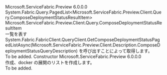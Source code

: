<Type Name="ComposeDeploymentStatusList" FullName="Microsoft.ServiceFabric.Preview.Client.Query.ComposeDeploymentStatusList">
  <TypeSignature Language="C#" Value="public sealed class ComposeDeploymentStatusList : System.Fabric.Query.PagedList&lt;Microsoft.ServiceFabric.Preview.Client.Query.ComposeDeploymentStatusResultItem&gt;" />
  <TypeSignature Language="ILAsm" Value=".class public auto ansi sealed beforefieldinit ComposeDeploymentStatusList extends System.Fabric.Query.PagedList`1&lt;class Microsoft.ServiceFabric.Preview.Client.Query.ComposeDeploymentStatusResultItem&gt;" />
  <TypeSignature Language="DocId" Value="T:Microsoft.ServiceFabric.Preview.Client.Query.ComposeDeploymentStatusList" />
  <TypeSignature Language="VB.NET" Value="Public NotInheritable Class ComposeDeploymentStatusList&#xA;Inherits PagedList(Of ComposeDeploymentStatusResultItem)" />
  <TypeSignature Language="F#" Value="type ComposeDeploymentStatusList = class&#xA;    inherit PagedList&lt;ComposeDeploymentStatusResultItem&gt;" />
  <AssemblyInfo>
    <AssemblyName>Microsoft.ServiceFabric.Preview</AssemblyName>
    <AssemblyVersion>6.0.0.0</AssemblyVersion>
  </AssemblyInfo>
  <Base>
    <BaseTypeName>System.Fabric.Query.PagedList&lt;Microsoft.ServiceFabric.Preview.Client.Query.ComposeDeploymentStatusResultItem&gt;</BaseTypeName>
    <BaseTypeArguments>
      <BaseTypeArgument TypeParamName="!0">Microsoft.ServiceFabric.Preview.Client.Query.ComposeDeploymentStatusResultItem</BaseTypeArgument>
    </BaseTypeArguments>
  </Base>
  <Interfaces />
  <Docs>
    <summary>
      <para>一覧を表す<see cref="T:Microsoft.ServiceFabric.Preview.Client.Query.ComposeDeploymentStatusResultItem" />System.Fabric.FabricClient.QueryClient.GetComposeDeploymentStatusPagedListAsync(Microsoft.ServiceFabric.Preview.Client.Description.ComposeDeploymentStatusQueryDescription) を呼び出すことによって取得します。</para>
    </summary>
    <remarks>To be added.</remarks>
  </Docs>
  <Members>
    <Member MemberName=".ctor">
      <MemberSignature Language="C#" Value="public ComposeDeploymentStatusList ();" />
      <MemberSignature Language="ILAsm" Value=".method public hidebysig specialname rtspecialname instance void .ctor() cil managed" />
      <MemberSignature Language="DocId" Value="M:Microsoft.ServiceFabric.Preview.Client.Query.ComposeDeploymentStatusList.#ctor" />
      <MemberSignature Language="VB.NET" Value="Public Sub New ()" />
      <MemberType>Constructor</MemberType>
      <AssemblyInfo>
        <AssemblyName>Microsoft.ServiceFabric.Preview</AssemblyName>
        <AssemblyVersion>6.0.0.0</AssemblyVersion>
      </AssemblyInfo>
      <Parameters />
      <Docs>
        <summary>
          <para>作成、docker の展開のリストを作成します。 </para>
        </summary>
        <remarks>To be added.</remarks>
      </Docs>
    </Member>
  </Members>
</Type>